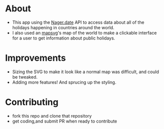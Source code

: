 # About
- This app using the <a href="https://date.nager.at">Nager.date</a> API to access data about all of the holidays happening in countries around the world.
- I also used an <a href="https://mapsvg.com/maps/world">mapsvg</a>'s map of the world to make a clickable interface for a user to get information about public holidays.

# Improvements
- Sizing the SVG to make it look like a normal map was difficult, and could be tweaked.
- Adding more features! And sprucing up the styling.

# Contributing
- fork this repo and clone that repository
- get coding,and submit PR when ready to contribute
